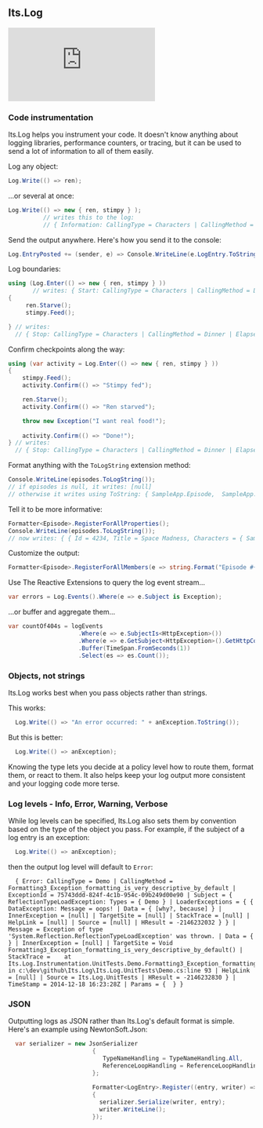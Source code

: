 ## Its.Log

[![Build Status](https://ci.appveyor.com/api/projects/status/github/jonsequitur/its.log?svg=true)](https://ci.appveyor.com/project/jonsequitur/its-log)

### Code instrumentation

Its.Log helps you instrument your code. It doesn't know anything about logging libraries, performance counters, or tracing, but it can be used to send a lot of information to all of them easily.

Log any object:

```csharp
Log.Write(() => ren);
```

...or several at once:

```csharp
Log.Write(() => new { ren, stimpy } );
          // writes this to the log:
          // { Information: CallingType = Characters | CallingMethod = Dinner | Subject = { ren = { FirstName = Ren, LastName = Hoek, Species = chihuahua, Weight = 1 } | stimpy = { FirstName = Stimpy, LastName = [null], Species = cat, Weight = 5 } } | TimeStamp = 2014-12-18 16:11:00Z }
```

Send the output anywhere. Here's how you send it to the console:

```csharp
Log.EntryPosted += (sender, e) => Console.WriteLine(e.LogEntry.ToString());
```

Log boundaries:

```csharp
using (Log.Enter(() => new { ren, stimpy } ))
       // writes: { Start: CallingType = Characters | CallingMethod = Dinner | Subject = { ren = { FirstName = Ren, LastName = Hoek, Species = chihuahua, Weight = 1 } | stimpy = { FirstName = Stimpy, LastName = [null], Species = cat, Weight = 5 } } | TimeStamp = 2014-12-18 16:11:00Z }
{
     ren.Starve();
     stimpy.Feed();  

} // writes:
  // { Stop: CallingType = Characters | CallingMethod = Dinner | ElapsedMilliseconds = 1402 | Subject = { ren = { FirstName = Ren, LastName = Hoek, Species = chihuahua, Weight = .5 } | stimpy = { FirstName = Stimpy, LastName = [null], Species = cat, Weight = 9 } } | TimeStamp = 2014-12-18 16:11:02Z }
```

Confirm checkpoints along the way:

```csharp
using (var activity = Log.Enter(() => new { ren, stimpy } ))
{
    stimpy.Feed();  
    activity.Confirm(() => "Stimpy fed");

    ren.Starve();
    activity.Confirm(() => "Ren starved");

    throw new Exception("I want real food!"); 
    
    activity.Confirm(() => "Done!");
} // writes:
  // { Stop: CallingType = Characters | CallingMethod = Dinner | ElapsedMilliseconds = 1402 | Subject = { ren = { FirstName = Ren, LastName = Hoek, Species = chihuahua, Weight = .5 } | stimpy = { FirstName = Stimpy, LastName = [null], Species = cat, Weight = 9 } } | TimeStamp = 2014-12-18 16:11:02Z | Params = { { Confirmed = "Stimpy fed", "Ren starved"} } }
```

Format anything with the `ToLogString` extension method:

```csharp
Console.WriteLine(episodes.ToLogString());
// if episodes is null, it writes: [null]
// otherwise it writes using ToString: { SampleApp.Episode,  SampleApp.Episode,  SampleApp.Episode, (...12 more) }
```

Tell it to be more informative:

```csharp
Formatter<Episode>.RegisterForAllProperties();
Console.WriteLine(episodes.ToLogString());  
// now writes: { { Id = 4234, Title = Space Madness, Characters = { SampleApp.Character, SampleApp.Character } } }, (...12 more) }
```

Customize the output:

```csharp
Formatter<Episode>.RegisterForAllMembers(e => string.Format("Episode #{0}, Title: {1}", e.Number, e.Title));
```

Use The Reactive Extensions to query the log event stream...

```csharp
var errors = Log.Events().Where(e => e.Subject is Exception);
```

...or buffer and aggregate them...

```csharp
var countOf404s = logEvents
                    .Where(e => e.SubjectIs<HttpException>())
                    .Where(e => e.GetSubject<HttpException>().GetHttpCode() == 404)
                    .Buffer(TimeSpan.FromSeconds(1))
                    .Select(es => es.Count());
```

### Objects, not strings

Its.Log works best when you pass objects rather than strings. 

This works:

```csharp
  Log.Write(() => "An error occurred: " + anException.ToString());
```

But this is better:

```csharp
  Log.Write(() => anException);
```

Knowing the type lets you decide at a policy level how to route them, format them, or react to them. It also helps keep your log output more consistent and your logging code more terse.

### Log levels - Info, Error, Warning, Verbose

While log levels can be specified, Its.Log also sets them by convention based on the type of the object you pass. For example, if the subject of a log entry is an exception:

```csharp
  Log.Write(() => anException);
```

then the output log level will default to `Error`:

```
  { Error: CallingType = Demo | CallingMethod = Formatting3_Exception_formatting_is_very_descriptive_by_default | ExceptionId = 75743ddd-824f-4c1b-954c-09b249d00e90 | Subject = { ReflectionTypeLoadException: Types = { Demo } | LoaderExceptions = { { DataException: Message = oops! | Data = { [why?, because] } | InnerException = [null] | TargetSite = [null] | StackTrace = [null] | HelpLink = [null] | Source = [null] | HResult = -2146232032 } } | Message = Exception of type 'System.Reflection.ReflectionTypeLoadException' was thrown. | Data = {  } | InnerException = [null] | TargetSite = Void Formatting3_Exception_formatting_is_very_descriptive_by_default() | StackTrace =    at Its.Log.Instrumentation.UnitTests.Demo.Formatting3_Exception_formatting_is_very_descriptive_by_default() in c:\dev\github\Its.Log\Its.Log.UnitTests\Demo.cs:line 93 | HelpLink = [null] | Source = Its.Log.UnitTests | HResult = -2146232830 } | TimeStamp = 2014-12-18 16:23:28Z | Params = {  } }
```

### JSON

Outputting logs as JSON rather than Its.Log's default format is simple. Here's an example using NewtonSoft.Json:

```csharp
  var serializer = new JsonSerializer
                        {
                           TypeNameHandling = TypeNameHandling.All,
                           ReferenceLoopHandling = ReferenceLoopHandling.Ignore
                        };
                      
                        Formatter<LogEntry>.Register((entry, writer) =>
                        {
                          serializer.Serialize(writer, entry);
                          writer.WriteLine();
                        });
```
